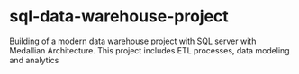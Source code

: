 # sql-data-warehouse-project
Building of a modern data warehouse project with SQL server with Medallian Architecture. This project includes ETL processes, data modeling and analytics
